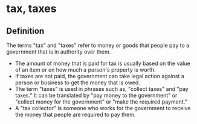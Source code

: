 # tax, taxes

## Definition

The terms "tax" and "taxes" refer to money or goods that people pay to a government that is in authority over them.

* The amount of money that is paid for tax is usually based on the value of an item or on how much a person's property is worth.
* If taxes are not paid, the government can take legal action against a person or business to get the money that is owed.
* The term "taxes" is used in phrases such as, "collect taxes" and "pay taxes." It can be translated by "pay money to the government" or "collect money for the government" or "make the required payment."
* A "tax collector" is someone who works for the government to receive the money that people are required to pay them.